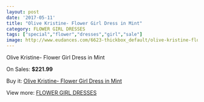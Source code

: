 ```yaml
---
layout: post
date: '2017-05-11'
title: "Olive Kristine- Flower Girl Dress in Mint"
category: FLOWER GIRL DRESSES
tags: ["special","flower","dresses","girl","sale"]
image: http://www.eudances.com/6623-thickbox_default/olive-kristine-flower-girl-dress-in-mint.jpg
---
```

Olive Kristine- Flower Girl Dress in Mint

On Sales: **$221.99**
<a href="https://www.eudances.com/en/flower-girl-dresses/2435-olive-kristine-flower-girl-dress-in-mint.html"><amp-img layout="responsive" width="600" height="600" src="//www.eudances.com/6623-thickbox_default/olive-kristine-flower-girl-dress-in-mint.jpg" alt="Olive Kristine- Flower Girl Dress in Mint 0" /></a>

Buy it: [Olive Kristine- Flower Girl Dress in Mint](https://www.eudances.com/en/flower-girl-dresses/2435-olive-kristine-flower-girl-dress-in-mint.html "Olive Kristine- Flower Girl Dress in Mint")

View more: [FLOWER GIRL DRESSES](https://www.eudances.com/en/30-flower-girl-dresses "FLOWER GIRL DRESSES")